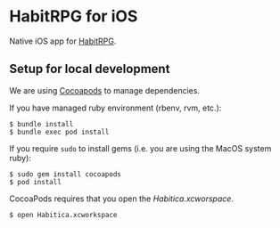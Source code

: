 # HabitRPG for iOS

Native iOS app for [HabitRPG](https://habitrpg.com/).

## Setup for local development

We are using [Cocoapods](http://cocoapods.org) to manage dependencies.

If you have managed ruby environment (rbenv, rvm, etc.):

```
$ bundle install
$ bundle exec pod install
```

If you require `sudo` to install gems (i.e. you are using the MacOS
system ruby):

```
$ sudo gem install cocoapods
$ pod install
```

CocoaPods requires that you open the *Habitica.xcworspace*.

```
$ open Habitica.xcworkspace
```

